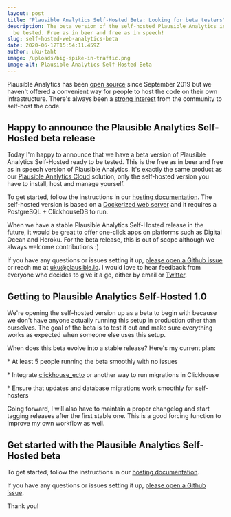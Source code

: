 ```yaml
---
layout: post
title: "Plausible Analytics Self-Hosted Beta: Looking for beta testers"
description: The beta version of the self-hosted Plausible Analytics is ready to
  be tested. Free as in beer and free as in speech!
slug: self-hosted-web-analytics-beta
date: 2020-06-12T15:54:11.459Z
author: uku-taht
image: /uploads/big-spike-in-traffic.png
image-alt: Plausible Analytics Self-Hosted Beta
---
```

Plausible Analytics has been [open source](https://plausible.io/open-source-website-analytics) since September 2019 but we haven't offered a convenient way for people to host the code on their own infrastructure. There's always been a [strong interest](https://github.com/plausible/analytics/issues/26) from the community to self-host the code.

## Happy to announce the Plausible Analytics Self-Hosted beta release

Today I'm happy to announce that we have a beta version of Plausible Analytics Self-Hosted ready to be tested. This is the free as in beer and free as in speech version of Plausible Analytics. It's exactly the same product as our [Plausible Analytics Cloud](https://plausible.io) solution, only the self-hosted version you have to install, host and manage yourself. 

To get started, follow the instructions in our [hosting documentation](https://github.com/plausible/analytics/blob/master/HOSTING.md). The self-hosted version is based on a [Dockerized web server](https://hub.docker.com/r/plausible/analytics) and it requires a PostgreSQL + ClickhouseDB to run.

When we have a stable Plausible Analytics Self-Hosted release in the future, it would be great to offer one-click apps on platforms such as Digital Ocean and Heroku. For the beta release, this is out of scope although we always welcome contributions :)

If you have any questions or issues setting it up, [please open a Github issue](https://github.com/plausible/analytics) or reach me at uku@plausible.io. I would love to hear feedback from everyone who decides to give it a go, either by email or [Twitter](https://twitter.com/plausiblehq).

## Getting to Plausible Analytics Self-Hosted 1.0

We're opening the self-hosted version up as a beta to begin with because we don't have anyone actually running this setup in production other than ourselves. The goal of the beta is to test it out and make sure everything works as expected when someone else uses this setup.

When does this beta evolve into a stable release? Here's my current plan:

\* At least 5 people running the beta smoothly with no issues

\* Integrate [clickhouse_ecto](https://github.com/appodeal/clickhouse_ecto) or another way to run migrations in Clickhouse

\* Ensure that updates and database migrations work smoothly for self-hosters

Going forward, I will also have to maintain a proper changelog and start tagging releases after the first stable one. This is a good forcing function to improve my own workflow as well.

## Get started with the Plausible Analytics Self-Hosted beta

To get started, follow the instructions in our [hosting documentation](https://github.com/plausible/analytics/blob/master/HOSTING.md).

If you have any questions or issues setting it up, [please open a Github issue](https://github.com/plausible/analytics).

Thank you!